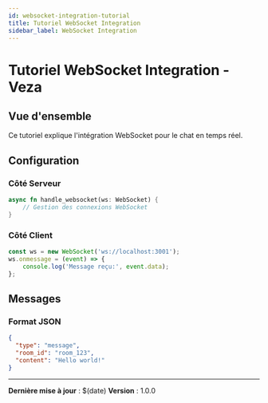 ```yaml
---
id: websocket-integration-tutorial
title: Tutoriel WebSocket Integration
sidebar_label: WebSocket Integration
---
```


# Tutoriel WebSocket Integration - Veza

## Vue d'ensemble

Ce tutoriel explique l'intégration WebSocket pour le chat en temps réel.

## Configuration

### Côté Serveur
```rust
async fn handle_websocket(ws: WebSocket) {
    // Gestion des connexions WebSocket
}
```

### Côté Client
```javascript
const ws = new WebSocket('ws://localhost:3001');
ws.onmessage = (event) => {
    console.log('Message reçu:', event.data);
};
```

## Messages

### Format JSON
```json
{
  "type": "message",
  "room_id": "room_123",
  "content": "Hello world!"
}
```

---

**Dernière mise à jour** : $(date)
**Version** : 1.0.0 